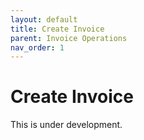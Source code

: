 ```yaml
---
layout: default
title: Create Invoice
parent: Invoice Operations
nav_order: 1
---
```


# Create Invoice


This is under development.